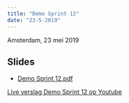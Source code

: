 ```yaml
---
title: "Demo Sprint 12"
date: "23-5-2019"
---
```


Amsterdam, 23 mei 2019

## Slides

- [Demo Sprint 12.pdf](../bestanden/zgw2-demo-sprint-12.pdf)

[Live verslag Demo Sprint 12 op Youtube](https://www.youtube.com/watch?v=fQlbtmjmn6g)
